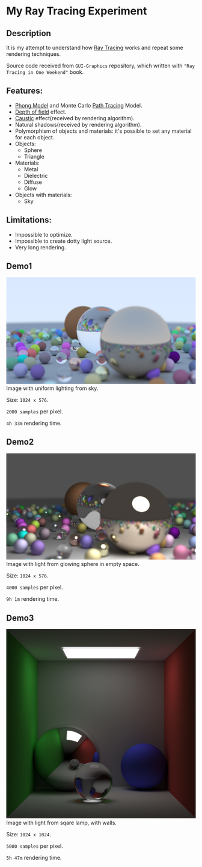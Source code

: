 # My Ray Tracing Experiment

## Description

It is my attempt to understand how [Ray Tracing](https://en.wikipedia.org/wiki/Ray_tracing_(graphics)) works and repeat some rendering techniques.

Source code received from `GUI-Graphics` repository, which written with `"Ray Tracing in One Weekend"` book.

## Features:
- [Phong Model](http://en.wikipedia.org/wiki/Phong_reflection_model) and Monte Carlo [Path Tracing](http://en.wikipedia.org/wiki/Path_tracing) Model.
- [Depth of field](https://en.wikipedia.org/wiki/Depth_of_field) effect.
- [Caustic](https://en.wikipedia.org/wiki/Caustic_(optics)) effect(received by rendering algorithm).
- Natural shadows(received by rendering algorithm).
- Polymorphism of objects and materials: it's possible to set any material for each object.
- Objects:
  - Sphere
  - Triangle
- Materials:
  - Metal
  - Dielectric
  - Diffuse
  - Glow
- Objects with materials:
  - Sky

## Limitations:
- Impossible to optimize.
- Impossible to create dotty light source.
- Very long rendering.

## Demo1
![](image1.png)
Image with uniform lighting from sky. 

Size: `1024 x 576`.

`2000 samples` per pixel.

`4h 33m` rendering time.

## Demo2
![](image2.png)
Image with light from glowing sphere in empty space. 

Size: `1024 x 576`. 

`4000 samples` per pixel. 

`9h 1m` rendering time.

## Demo3
![](image3.png)
Image with light from sqare lamp, with walls. 

Size: `1024 x 1024`. 

`5000 samples` per pixel. 

`5h 47m` rendering time.
